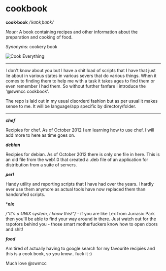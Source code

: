 # cookbook

**cook·book**  */ˈko͝okˌbo͝ok/*

*Noun:*	
A book containing recipes and other information about the preparation and cooking of food.

*Synonyms:*	
cookery book

![Cook Everything](http://cl.ly/image/18400p063229 "Cook Everything")

****************************************

I don't know about you but I have a shit load of scripts that I have that just lie about in various states in various severs that do various things. When it comes to finding them to help me with a task it takes ages to find them or even remember I had them. So without further fanfare I introduce the '@swmcc cookbook'.

The repo is laid out in my usual disorderd fashion but as per usual it makes sense to me. It will be language/app specific by directory/folder. 

****************************************

***chef***

Recipies for chef. As of October 2012 I am learning how to use chef. I will add more to here as time goes on.

***debian***

Recipies for debian. As of October 2012 there is only one file in here. This is an old file from the web1.0 that created a .deb file of an application for distribution from a suite of servers.

***perl***

Handy utility and reporting scripts that I have had over the years. I hardly ever use them anymore as actual tools have now replaced them than handcrafed scripts.

****nix***

*/"It's a UNIX system, I know this!"/* - if you are like Lex from Jurrasic Park then
you'll be able to find your way around in there. Just watch out for the rapotors behind
you - those smart motherfuckers know how to open doors and shit!

***food***

Am tired of actually having to google search for my favourite recipies and this is a cook book, so you know.. fuck it :)


Much love @swmcc
